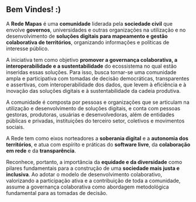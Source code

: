 ## Bem Vindes! :)

A **Rede Mapas** é uma **comunidade** liderada pela **sociedade civil** que envolve **governos**, universidades e outras organizações na utilização e no desenvolvimento de **soluções digitais para mapeamento e gestão colaborativa de territórios**, organizando informações e políticas de interesse público. 

A iniciativa tem como objetivo **promover a governança colaborativa, a interoperabilidade e a sustentabilidade** do ecossistema no qual estão inseridas essas soluções. Para isso, busca tornar-se uma comunidade ampla e participativa com tomadas de decisão democráticas, transparentes e assertivas, com interoperabilidade dos dados, que levem à eficiência e à inovação das soluções digitais e à sustentabilidade da cadeia produtiva.

A comunidade é composta por pessoas e organizações que se articulam na utilização e desenvolvimento de soluções digitais, e conta com pessoas gestoras, produtoras, usuárias e desenvolvedoras, além de entidades públicas e privadas, instituições do terceiro setor, coletivos e movimentos sociais.

A Rede tem como eixos norteadores a **soberania digital** e a **autonomia dos territórios**, e atua com espírito e práticas do **software livre**, da **colaboração em rede** e da **transparência**.

Reconhece, portanto, a importância da **equidade e da diversidade** como pilares fundamentais para a construção de uma **sociedade mais justa e inclusiva**. Ao adotar o modelo de desenvolvimento colaborativo, valorizando a participação ativa e a contribuição de toda a comunidade, assume a governança colaborativa como abordagem metodológica fundamental para as tomadas de decisão. 


<!--

**Here are some ideas to get you started:**

🙋‍♀️ A short introduction - what is your organization all about?
🌈 Contribution guidelines - how can the community get involved?
👩‍💻 Useful resources - where can the community find your docs? Is there anything else the community should know?
🍿 Fun facts - what does your team eat for breakfast?
🧙 Remember, you can do mighty things with the power of [Markdown](https://docs.github.com/github/writing-on-github/getting-started-with-writing-and-formatting-on-github/basic-writing-and-formatting-syntax)
-->
